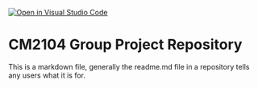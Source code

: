 [![Open in Visual Studio Code](https://classroom.github.com/assets/open-in-vscode-2e0aaae1b6195c2367325f4f02e2d04e9abb55f0b24a779b69b11b9e10269abc.svg)](https://classroom.github.com/online_ide?assignment_repo_id=15957512&assignment_repo_type=AssignmentRepo)
# CM2104 Group Project Repository
This is a markdown file, generally the readme.md file in a repository tells any users what it is for. 
